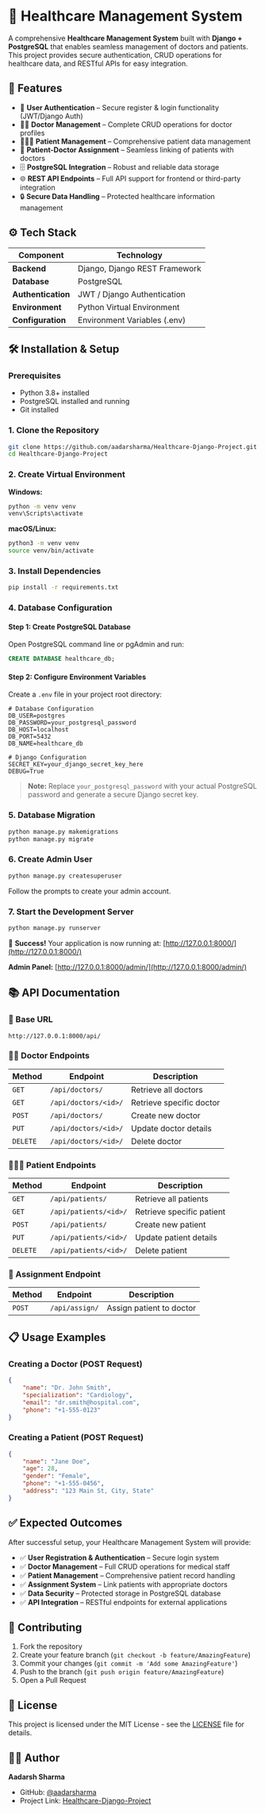 # 🏥 Healthcare Management System

A comprehensive **Healthcare Management System** built with **Django + PostgreSQL** that enables seamless management of doctors and patients. This project provides secure authentication, CRUD operations for healthcare data, and RESTful APIs for easy integration.

## 🚀 Features

- 🔐 **User Authentication** – Secure register & login functionality (JWT/Django Auth)
- 👩‍⚕️ **Doctor Management** – Complete CRUD operations for doctor profiles
- 🧑‍🤝‍🧑 **Patient Management** – Comprehensive patient data management
- 📌 **Patient-Doctor Assignment** – Seamless linking of patients with doctors
- 🗄️ **PostgreSQL Integration** – Robust and reliable data storage
- 🌐 **REST API Endpoints** – Full API support for frontend or third-party integration
- 🔒 **Secure Data Handling** – Protected healthcare information management

## ⚙️ Tech Stack

| Component | Technology |
|-----------|------------|
| **Backend** | Django, Django REST Framework |
| **Database** | PostgreSQL |
| **Authentication** | JWT / Django Authentication |
| **Environment** | Python Virtual Environment |
| **Configuration** | Environment Variables (.env) |

## 🛠️ Installation & Setup

### Prerequisites
- Python 3.8+ installed
- PostgreSQL installed and running
- Git installed

### 1. Clone the Repository

```bash
git clone https://github.com/aadarsharma/Healthcare-Django-Project.git
cd Healthcare-Django-Project
```

### 2. Create Virtual Environment

**Windows:**
```bash
python -m venv venv
venv\Scripts\activate
```

**macOS/Linux:**
```bash
python3 -m venv venv
source venv/bin/activate
```

### 3. Install Dependencies

```bash
pip install -r requirements.txt
```

### 4. Database Configuration

#### Step 1: Create PostgreSQL Database

Open PostgreSQL command line or pgAdmin and run:

```sql
CREATE DATABASE healthcare_db;
```

#### Step 2: Configure Environment Variables

Create a `.env` file in your project root directory:

```env
# Database Configuration
DB_USER=postgres
DB_PASSWORD=your_postgresql_password
DB_HOST=localhost
DB_PORT=5432
DB_NAME=healthcare_db

# Django Configuration
SECRET_KEY=your_django_secret_key_here
DEBUG=True
```

> **Note:** Replace `your_postgresql_password` with your actual PostgreSQL password and generate a secure Django secret key.

### 5. Database Migration

```bash
python manage.py makemigrations
python manage.py migrate
```

### 6. Create Admin User

```bash
python manage.py createsuperuser
```

Follow the prompts to create your admin account.

### 7. Start the Development Server

```bash
python manage.py runserver
```

🎉 **Success!** Your application is now running at: [http://127.0.0.1:8000/](http://127.0.0.1:8000/)

**Admin Panel:** [http://127.0.0.1:8000/admin/](http://127.0.0.1:8000/admin/)

## 📚 API Documentation

### 🔗 Base URL
```
http://127.0.0.1:8000/api/
```

### 👩‍⚕️ Doctor Endpoints

| Method | Endpoint | Description |
|--------|----------|-------------|
| `GET` | `/api/doctors/` | Retrieve all doctors |
| `GET` | `/api/doctors/<id>/` | Retrieve specific doctor |
| `POST` | `/api/doctors/` | Create new doctor |
| `PUT` | `/api/doctors/<id>/` | Update doctor details |
| `DELETE` | `/api/doctors/<id>/` | Delete doctor |

### 🧑‍🤝‍🧑 Patient Endpoints

| Method | Endpoint | Description |
|--------|----------|-------------|
| `GET` | `/api/patients/` | Retrieve all patients |
| `GET` | `/api/patients/<id>/` | Retrieve specific patient |
| `POST` | `/api/patients/` | Create new patient |
| `PUT` | `/api/patients/<id>/` | Update patient details |
| `DELETE` | `/api/patients/<id>/` | Delete patient |

### 📌 Assignment Endpoint

| Method | Endpoint | Description |
|--------|----------|-------------|
| `POST` | `/api/assign/` | Assign patient to doctor |

## 📋 Usage Examples

### Creating a Doctor (POST Request)

```json
{
    "name": "Dr. John Smith",
    "specialization": "Cardiology",
    "email": "dr.smith@hospital.com",
    "phone": "+1-555-0123"
}
```

### Creating a Patient (POST Request)

```json
{
    "name": "Jane Doe",
    "age": 28,
    "gender": "Female",
    "phone": "+1-555-0456",
    "address": "123 Main St, City, State"
}
```

## ✅ Expected Outcomes

After successful setup, your Healthcare Management System will provide:

- ✅ **User Registration & Authentication** – Secure login system
- ✅ **Doctor Management** – Full CRUD operations for medical staff
- ✅ **Patient Management** – Comprehensive patient record handling
- ✅ **Assignment System** – Link patients with appropriate doctors
- ✅ **Data Security** – Protected storage in PostgreSQL database
- ✅ **API Integration** – RESTful endpoints for external applications

## 🤝 Contributing

1. Fork the repository
2. Create your feature branch (`git checkout -b feature/AmazingFeature`)
3. Commit your changes (`git commit -m 'Add some AmazingFeature'`)
4. Push to the branch (`git push origin feature/AmazingFeature`)
5. Open a Pull Request

## 📝 License

This project is licensed under the MIT License - see the [LICENSE](LICENSE) file for details.

## 👨‍💻 Author

**Aadarsh Sharma**
- GitHub: [@aadarsharma](https://github.com/aadarsharma)
- Project Link: [Healthcare-Django-Project](https://github.com/aadarsharma/Healthcare-Django-Project)
